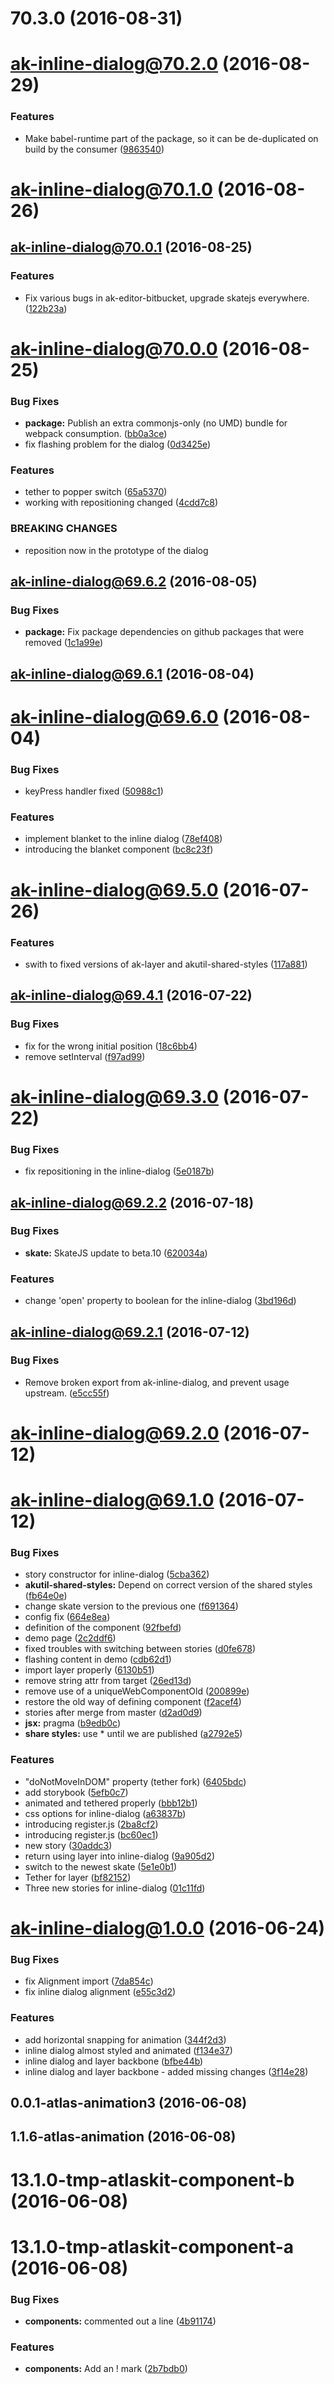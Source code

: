 <a name="70.3.0"></a>
# 70.3.0 (2016-08-31)



<a name="ak-inline-dialog@70.2.0"></a>
# ak-inline-dialog@70.2.0 (2016-08-29)


### Features

* Make babel-runtime part of the package, so it can be de-duplicated on build by the consumer ([9863540](https://bitbucket.org/atlassian/atlaskit/commits/9863540))



<a name="ak-inline-dialog@70.1.0"></a>
# ak-inline-dialog@70.1.0 (2016-08-26)



<a name="ak-inline-dialog@70.0.1"></a>
## ak-inline-dialog@70.0.1 (2016-08-25)


### Features

* Fix various bugs in ak-editor-bitbucket, upgrade skatejs everywhere. ([122b23a](https://bitbucket.org/atlassian/atlaskit/commits/122b23a))



<a name="ak-inline-dialog@70.0.0"></a>
# ak-inline-dialog@70.0.0 (2016-08-25)


### Bug Fixes

* **package:** Publish an extra commonjs-only (no UMD) bundle for webpack consumption. ([bb0a3ce](https://bitbucket.org/atlassian/atlaskit/commits/bb0a3ce))
* fix flashing problem for the dialog ([0d3425e](https://bitbucket.org/atlassian/atlaskit/commits/0d3425e))


### Features

* tether to popper switch ([65a5370](https://bitbucket.org/atlassian/atlaskit/commits/65a5370))
* working with repositioning changed ([4cdd7c8](https://bitbucket.org/atlassian/atlaskit/commits/4cdd7c8))


### BREAKING CHANGES

* reposition now in the prototype of the dialog



<a name="ak-inline-dialog@69.6.2"></a>
## ak-inline-dialog@69.6.2 (2016-08-05)


### Bug Fixes

* **package:** Fix package dependencies on github packages that were removed ([1c1a99e](https://bitbucket.org/atlassian/atlaskit/commits/1c1a99e))



<a name="ak-inline-dialog@69.6.1"></a>
## ak-inline-dialog@69.6.1 (2016-08-04)



<a name="ak-inline-dialog@69.6.0"></a>
# ak-inline-dialog@69.6.0 (2016-08-04)


### Bug Fixes

* keyPress handler fixed ([50988c1](https://bitbucket.org/atlassian/atlaskit/commits/50988c1))


### Features

* implement blanket to the inline dialog ([78ef408](https://bitbucket.org/atlassian/atlaskit/commits/78ef408))
* introducing the blanket component ([bc8c23f](https://bitbucket.org/atlassian/atlaskit/commits/bc8c23f))



<a name="ak-inline-dialog@69.5.0"></a>
# ak-inline-dialog@69.5.0 (2016-07-26)


### Features

* swith to fixed versions of ak-layer and akutil-shared-styles ([117a881](https://bitbucket.org/atlassian/atlaskit/commits/117a881))



<a name="ak-inline-dialog@69.4.1"></a>
## ak-inline-dialog@69.4.1 (2016-07-22)


### Bug Fixes

* fix for the wrong initial position ([18c6bb4](https://bitbucket.org/atlassian/atlaskit/commits/18c6bb4))
* remove setInterval ([f97ad99](https://bitbucket.org/atlassian/atlaskit/commits/f97ad99))



<a name="ak-inline-dialog@69.3.0"></a>
# ak-inline-dialog@69.3.0 (2016-07-22)


### Bug Fixes

* fix repositioning in the inline-dialog ([5e0187b](https://bitbucket.org/atlassian/atlaskit/commits/5e0187b))



<a name="ak-inline-dialog@69.2.2"></a>
## ak-inline-dialog@69.2.2 (2016-07-18)


### Bug Fixes

* **skate:** SkateJS update to beta.10 ([620034a](https://bitbucket.org/atlassian/atlaskit/commits/620034a))


### Features

* change 'open' property to boolean for the inline-dialog ([3bd196d](https://bitbucket.org/atlassian/atlaskit/commits/3bd196d))



<a name="ak-inline-dialog@69.2.1"></a>
## ak-inline-dialog@69.2.1 (2016-07-12)


### Bug Fixes

* Remove broken export from ak-inline-dialog, and prevent usage upstream. ([e5cc55f](https://bitbucket.org/atlassian/atlaskit/commits/e5cc55f))



<a name="ak-inline-dialog@69.2.0"></a>
# ak-inline-dialog@69.2.0 (2016-07-12)



<a name="ak-inline-dialog@69.1.0"></a>
# ak-inline-dialog@69.1.0 (2016-07-12)


### Bug Fixes

* story constructor for inline-dialog ([5cba362](https://bitbucket.org/atlassian/atlaskit/commits/5cba362))
* **akutil-shared-styles:** Depend on correct version of the shared styles ([fb64e0e](https://bitbucket.org/atlassian/atlaskit/commits/fb64e0e))
* change skate version to the previous one ([f691364](https://bitbucket.org/atlassian/atlaskit/commits/f691364))
* config fix ([664e8ea](https://bitbucket.org/atlassian/atlaskit/commits/664e8ea))
* definition of the component ([92fbefd](https://bitbucket.org/atlassian/atlaskit/commits/92fbefd))
* demo page ([2c2ddf6](https://bitbucket.org/atlassian/atlaskit/commits/2c2ddf6))
* fixed troubles with switching between stories ([d0fe678](https://bitbucket.org/atlassian/atlaskit/commits/d0fe678))
* flashing content in demo ([cdb62d1](https://bitbucket.org/atlassian/atlaskit/commits/cdb62d1))
* import layer properly ([6130b51](https://bitbucket.org/atlassian/atlaskit/commits/6130b51))
* remove string attr from target ([26ed13d](https://bitbucket.org/atlassian/atlaskit/commits/26ed13d))
* remove use of a uniqueWebComponentOld ([200899e](https://bitbucket.org/atlassian/atlaskit/commits/200899e))
* restore the old way of defining component ([f2acef4](https://bitbucket.org/atlassian/atlaskit/commits/f2acef4))
* stories after merge from master ([d2ad0d9](https://bitbucket.org/atlassian/atlaskit/commits/d2ad0d9))
* **jsx:** pragma ([b9edb0c](https://bitbucket.org/atlassian/atlaskit/commits/b9edb0c))
* **share styles:** use * until we are published ([a2792e5](https://bitbucket.org/atlassian/atlaskit/commits/a2792e5))


### Features

* "doNotMoveInDOM" property (tether fork) ([6405bdc](https://bitbucket.org/atlassian/atlaskit/commits/6405bdc))
* add storybook ([5efb0c7](https://bitbucket.org/atlassian/atlaskit/commits/5efb0c7))
* animated and tethered properly ([bbb12b1](https://bitbucket.org/atlassian/atlaskit/commits/bbb12b1))
* css options for inline-dialog ([a63837b](https://bitbucket.org/atlassian/atlaskit/commits/a63837b))
* introducing register.js ([2ba8cf2](https://bitbucket.org/atlassian/atlaskit/commits/2ba8cf2))
* introducing register.js ([bc60ec1](https://bitbucket.org/atlassian/atlaskit/commits/bc60ec1))
* new story ([30addc3](https://bitbucket.org/atlassian/atlaskit/commits/30addc3))
* return using layer into inline-dialog ([9a905d2](https://bitbucket.org/atlassian/atlaskit/commits/9a905d2))
* switch to the newest skate ([5e1e0b1](https://bitbucket.org/atlassian/atlaskit/commits/5e1e0b1))
* Tether for layer ([bf82152](https://bitbucket.org/atlassian/atlaskit/commits/bf82152))
* Three new stories for inline-dialog ([01c11fd](https://bitbucket.org/atlassian/atlaskit/commits/01c11fd))



<a name="ak-inline-dialog@1.0.0"></a>
# ak-inline-dialog@1.0.0 (2016-06-24)


### Bug Fixes

* fix Alignment import ([7da854c](https://bitbucket.org/atlassian/atlaskit/commits/7da854c))
* fix inline dialog alignment ([e55c3d2](https://bitbucket.org/atlassian/atlaskit/commits/e55c3d2))


### Features

* add horizontal snapping for animation ([344f2d3](https://bitbucket.org/atlassian/atlaskit/commits/344f2d3))
* inline dialog almost styled and animated ([f134e37](https://bitbucket.org/atlassian/atlaskit/commits/f134e37))
* inline dialog and layer backbone ([bfbe44b](https://bitbucket.org/atlassian/atlaskit/commits/bfbe44b))
* inline dialog and layer backbone - added missing changes ([3f14e28](https://bitbucket.org/atlassian/atlaskit/commits/3f14e28))



<a name="0.0.1-atlas-animation3"></a>
## 0.0.1-atlas-animation3 (2016-06-08)



<a name="1.1.6-atlas-animation"></a>
## 1.1.6-atlas-animation (2016-06-08)



<a name="13.1.0-tmp-atlaskit-component-b"></a>
# 13.1.0-tmp-atlaskit-component-b (2016-06-08)



<a name="13.1.0-tmp-atlaskit-component-a"></a>
# 13.1.0-tmp-atlaskit-component-a (2016-06-08)


### Bug Fixes

* **components:** commented out a line ([4b91174](https://bitbucket.org/atlassian/atlaskit/commits/4b91174))


### Features

* **components:** Add an ! mark ([2b7bdb0](https://bitbucket.org/atlassian/atlaskit/commits/2b7bdb0))



